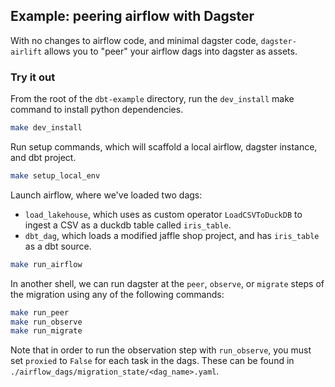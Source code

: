## Example: peering airflow with Dagster

With no changes to airflow code, and minimal dagster code, `dagster-airlift` allows you to "peer" your
airflow dags into dagster as assets.

### Try it out

From the root of the `dbt-example` directory, run the `dev_install` make command to install python dependencies.

```bash
make dev_install
```

Run setup commands, which will scaffold a local airflow, dagster instance, and dbt project.

```bash
make setup_local_env
```

Launch airflow, where we've loaded two dags:

- `load_lakehouse`, which uses as custom operator `LoadCSVToDuckDB` to ingest a CSV as a duckdb table called `iris_table`.
- `dbt_dag`, which loads a modified jaffle shop project, and has `iris_table` as a dbt source.

```bash
make run_airflow
```

In another shell, we can run dagster at the `peer`, `observe`, or `migrate` steps of the migration using any of the following commands:

```bash
make run_peer
make run_observe
make run_migrate
```

Note that in order to run the observation step with `run_observe`, you must set `proxied` to `False` for each task in the dags. These can be found in `./airflow_dags/migration_state/<dag_name>.yaml`.
